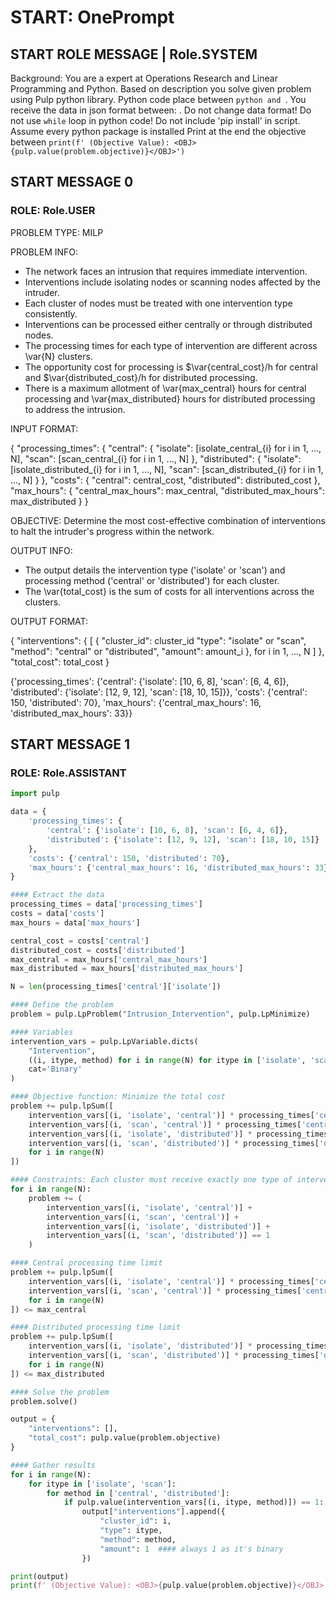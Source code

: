 # START: OnePrompt 
## START ROLE MESSAGE | Role.SYSTEM 
Background: You are a expert at Operations Research and Linear Programming and Python. Based on description you solve given problem using Pulp python library. Python code place between ```python and ```. You receive the data in json format between: <DATA></DATA>. Do not change data format! Do not use `while` loop in python code! Do not include 'pip install' in script. Assume every python package is installed Print at the end the objective between <OBJ></OBJ> `print(f' (Objective Value): <OBJ>{pulp.value(problem.objective)}</OBJ>')`  
## START MESSAGE 0 
### ROLE: Role.USER
<DESCRIPTION>
PROBLEM TYPE: MILP

PROBLEM INFO:

- The network faces an intrusion that requires immediate intervention.
- Interventions include isolating nodes or scanning nodes affected by the intruder.
- Each cluster of nodes must be treated with one intervention type consistently.
- Interventions can be processed either centrally or through distributed nodes.
- The processing times for each type of intervention are different across \var{N} clusters.
- The opportunity cost for processing is $\var{central_cost}/h for central and $\var{distributed_cost}/h for distributed processing.
- There is a maximum allotment of \var{max_central} hours for central processing and \var{max_distributed} hours for distributed processing to address the intrusion.

INPUT FORMAT: 

{
    "processing_times": {
        "central": {
            "isolate": [isolate_central_{i} for i in 1, ..., N],
            "scan": [scan_central_{i} for i in 1, ..., N]
        },
        "distributed": {
            "isolate": [isolate_distributed_{i} for i in 1, ..., N],
            "scan": [scan_distributed_{i} for i in 1, ..., N]
        }
    },
    "costs": {
        "central": central_cost,
        "distributed": distributed_cost
    },
    "max_hours": {
        "central_max_hours": max_central,
        "distributed_max_hours": max_distributed
    }
}

OBJECTIVE: Determine the most cost-effective combination of interventions to halt the intruder's progress within the network.

OUTPUT INFO:

- The output details the intervention type ('isolate' or 'scan') and processing method ('central' or 'distributed') for each cluster.
- The \var{total_cost} is the sum of costs for all interventions across the clusters.

OUTPUT FORMAT:

{
    "interventions": {
        [
            {
            "cluster_id": cluster_id
            "type": "isolate" or "scan",
            "method": "central" or "distributed",
            "amount": amount_i
            },
            for i in 1, ..., N
        ]
    },
    "total_cost": total_cost
}





</DESCRIPTION>
<DATA>
{'processing_times': {'central': {'isolate': [10, 6, 8], 'scan': [6, 4, 6]}, 'distributed': {'isolate': [12, 9, 12], 'scan': [18, 10, 15]}}, 'costs': {'central': 150, 'distributed': 70}, 'max_hours': {'central_max_hours': 16, 'distributed_max_hours': 33}}</DATA>


## START MESSAGE 1 
### ROLE: Role.ASSISTANT
```python
import pulp

data = {
    'processing_times': {
        'central': {'isolate': [10, 6, 8], 'scan': [6, 4, 6]},
        'distributed': {'isolate': [12, 9, 12], 'scan': [18, 10, 15]}
    },
    'costs': {'central': 150, 'distributed': 70},
    'max_hours': {'central_max_hours': 16, 'distributed_max_hours': 33}
}

#### Extract the data
processing_times = data['processing_times']
costs = data['costs']
max_hours = data['max_hours']

central_cost = costs['central']
distributed_cost = costs['distributed']
max_central = max_hours['central_max_hours']
max_distributed = max_hours['distributed_max_hours']

N = len(processing_times['central']['isolate'])

#### Define the problem
problem = pulp.LpProblem("Intrusion_Intervention", pulp.LpMinimize)

#### Variables
intervention_vars = pulp.LpVariable.dicts(
    "Intervention",
    ((i, itype, method) for i in range(N) for itype in ['isolate', 'scan'] for method in ['central', 'distributed']),
    cat='Binary'
)

#### Objective function: Minimize the total cost
problem += pulp.lpSum([
    intervention_vars[(i, 'isolate', 'central')] * processing_times['central']['isolate'][i] * central_cost +
    intervention_vars[(i, 'scan', 'central')] * processing_times['central']['scan'][i] * central_cost +
    intervention_vars[(i, 'isolate', 'distributed')] * processing_times['distributed']['isolate'][i] * distributed_cost +
    intervention_vars[(i, 'scan', 'distributed')] * processing_times['distributed']['scan'][i] * distributed_cost
    for i in range(N)
])

#### Constraints: Each cluster must receive exactly one type of intervention
for i in range(N):
    problem += (
        intervention_vars[(i, 'isolate', 'central')] +
        intervention_vars[(i, 'scan', 'central')] +
        intervention_vars[(i, 'isolate', 'distributed')] +
        intervention_vars[(i, 'scan', 'distributed')] == 1
    )

#### Central processing time limit
problem += pulp.lpSum([
    intervention_vars[(i, 'isolate', 'central')] * processing_times['central']['isolate'][i] +
    intervention_vars[(i, 'scan', 'central')] * processing_times['central']['scan'][i]
    for i in range(N)
]) <= max_central

#### Distributed processing time limit
problem += pulp.lpSum([
    intervention_vars[(i, 'isolate', 'distributed')] * processing_times['distributed']['isolate'][i] +
    intervention_vars[(i, 'scan', 'distributed')] * processing_times['distributed']['scan'][i]
    for i in range(N)
]) <= max_distributed

#### Solve the problem
problem.solve()

output = {
    "interventions": [],
    "total_cost": pulp.value(problem.objective)
}

#### Gather results
for i in range(N):
    for itype in ['isolate', 'scan']:
        for method in ['central', 'distributed']:
            if pulp.value(intervention_vars[(i, itype, method)]) == 1:
                output["interventions"].append({
                    "cluster_id": i,
                    "type": itype,
                    "method": method,
                    "amount": 1  #### always 1 as it's binary
                })

print(output)
print(f' (Objective Value): <OBJ>{pulp.value(problem.objective)}</OBJ>')
```



